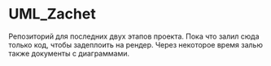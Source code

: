 # UML_Zachet

Репозиторий для последних двух этапов проекта. Пока что залил сюда только код, чтобы задеплоить на рендер. Через некоторое время залью также документы с диаграммами.
